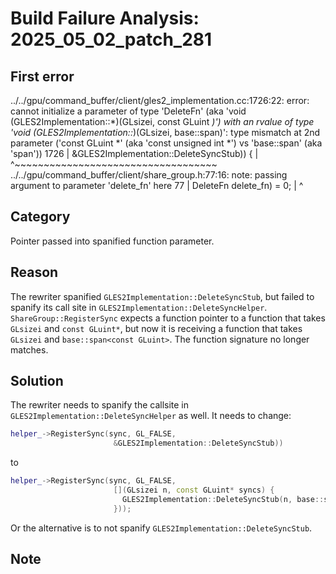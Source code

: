 # Build Failure Analysis: 2025_05_02_patch_281

## First error

../../gpu/command_buffer/client/gles2_implementation.cc:1726:22: error: cannot initialize a parameter of type 'DeleteFn' (aka 'void (GLES2Implementation::*)(GLsizei, const GLuint *)') with an rvalue of type 'void (GLES2Implementation::*)(GLsizei, base::span<const GLuint>)': type mismatch at 2nd parameter ('const GLuint *' (aka 'const unsigned int *') vs 'base::span<const GLuint>' (aka 'span<const unsigned int>'))
 1726 |                      &GLES2Implementation::DeleteSyncStub)) {
      |                      ^~~~~~~~~~~~~~~~~~~~~~~~~~~~~~~~~~~~
../../gpu/command_buffer/client/share_group.h:77:16: note: passing argument to parameter 'delete_fn' here
   77 |       DeleteFn delete_fn) = 0;
      |                ^

## Category
Pointer passed into spanified function parameter.

## Reason
The rewriter spanified `GLES2Implementation::DeleteSyncStub`, but failed to spanify its call site in `GLES2Implementation::DeleteSyncHelper`. `ShareGroup::RegisterSync` expects a function pointer to a function that takes `GLsizei` and `const GLuint*`, but now it is receiving a function that takes `GLsizei` and `base::span<const GLuint>`. The function signature no longer matches.

## Solution
The rewriter needs to spanify the callsite in `GLES2Implementation::DeleteSyncHelper` as well. It needs to change:
```c++
helper_->RegisterSync(sync, GL_FALSE,
                       &GLES2Implementation::DeleteSyncStub))
```
to
```c++
helper_->RegisterSync(sync, GL_FALSE,
                       [](GLsizei n, const GLuint* syncs) {
                         GLES2Implementation::DeleteSyncStub(n, base::span<const GLuint>(syncs, n));
                       }));
```
Or the alternative is to not spanify `GLES2Implementation::DeleteSyncStub`.

## Note
```